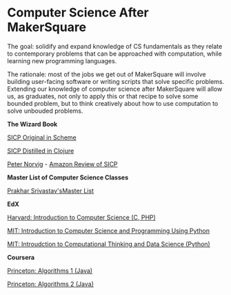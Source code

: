 
Computer Science After MakerSquare
==================================

The goal: solidify and expand knowledge of CS fundamentals as they relate to contemporary problems that can be approached with computation, while learning new programming languages.

The rationale: most of the jobs we get out of MakerSquare will involve building user-facing software or writing scripts that solve specific problems.  Extending our knowledge of computer science after MakerSquare will allow us, as graduates, not only to apply this or that recipe to solve some bounded problem, but to think creatively about how to use computation to solve unbouded problems.


**The Wizard Book**

[SICP Original in Scheme][wbs]

[SICP Distilled in Clojure][wbc]

[Peter Norvig][pn] - [Amazon Review of SICP][pnar]


**Master List of Computer Science Classes**

[Prakhar Srivastav's][ps][Master List][psl]


**EdX**

[Harvard: Introduction to Computer Science (C, PHP)][hcs]

[MIT: Introduction to Computer Science and Programming Using Python][mitcs1]

[MIT: Introudction to Computational Thinking and Data Science (Python)][mitcs2]


**Coursera**

[Princeton: Algorithms 1 (Java)][pa1]

[Princeton: Algorithms 2 (Java)][pa2]


[pn]: http://norvig.com/
[pnar]: http://www.amazon.com/review/R403HR4VL71K8
[mitcs1]: https://www.edx.org/course/introduction-computer-science-mitx-6-00-1x-6
[mitcs2]: https://www.edx.org/course/introduction-computational-thinking-data-mitx-6-00-2x-2
[hcs]: https://www.edx.org/course/introduction-computer-science-harvardx-cs50x
[ps]:  https://github.com/prakhar1989
[sa]:  https://www.coursera.org/course/algo
[pa1]: https://www.coursera.org/course/algs4partI
[pa2]: https://www.coursera.org/course/algs4partII
[wbc]: http://www.sicpdistilled.com/
[wbs]: https://mitpress.mit.edu/sicp/full-text/book/book.html
[scs]: https://www.coursera.org/course/cs101
[psl]: https://github.com/prakhar1989/awesome-courses/blob/master/README.md

